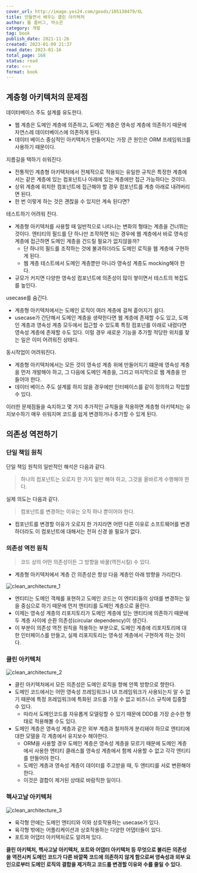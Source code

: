 ```yaml
---
cover_url: http://image.yes24.com/goods/105138479/XL
title: 만들면서 배우는 클린 아키텍처
author: 톰 홈버그, 박소은
category: 개발
tag: book
publish_date: 2021-11-26
created: 2023-01-09 21:37
read_date: 2023-01-16
total_page: 168
status: read
rate: ⭐⭐⭐
format: book
---
```


## 계층형 아키텍처의 문제점

데이터베이스 주도 설계를 유도한다.
- 웹 계층은 도메인 계층에 의존하고, 도메인 계층은 영속성 계층에 의존하기 때문에 자연스레 데이터베이스에 의존하게 된다.
- 데이터 베이스 중심적인 아키텍처가 만들어지는 가장 큰 원인은 ORM 프레임워크를 사용하기 때문이다.

지름길을 택하기 쉬워진다.
- 전통적인 계층형 아키텍처에서 전체적으로 적용되는 유일한 규칙은 특정한 계층에서는 같은 계층에 있는 컴포넌트나 아래에 있는 계층에만 접근 가능하다는 것이다.
- 상위 계층에 위치한 컴포넌트에 접근해야 할 경우 컴포넌트를 계층 아래로 내려버리면 된다.
- 한 번 이렇게 하는 것은 괜찮을 수 있지만 계속 된다면?

테스트하기 어려워 진다.
- 계층형 아키텍처를 사용할 때 일반적으로 나타나는 변화의 형태는 계층을 건너뛰는 것이다. 엔티티의 필드를 단 하나만 조작하면 되는 경우에 웹 계층에서 바로 영속성 계층에 접근하면 도메인 계층을 건드릴 필요가 없지않을까?
	- 단 하나의 필드를 조작하는 것에 불과하더라도 도메인 로직을 웹 계층에 구현하게 된다.
	- 웹 계층 테스트에서 도메인 계층뿐만 아니라 영속성 계층도 mocking해야 한다.
- 규모가 커지면 다양한 영속성 컴포넌트에 의존성이 많이 쌓이면서 테스트의 복잡도를 높인다.

usecase를 숨긴다.
- 계층형 아키텍처에서는 도메인 로직이 여러 계층에 걸쳐 흩어지기 쉽다.
- usecase가 간단해서 도메인 계층을 생략한다면 웹 계층에 존재할 수도 있고, 도메인 계층과 영속성 계층 모두에서 접근할 수 있도록 특정 컴포넌를 아래로 내렸다면 영속성 계층에 존재할 수도 있다. 이럴 경우 새로운 기능을 추가할 적당한 위치를 찾는 일은 이미 어려워진 상태다.

동시작업이 어려워진다.
- 계층형 아키텍처에서는 모든 것이 영속성 계층 위에 만들어지기 떄문에 영속성 계층을 먼저 개발해야 하고, 그 다음에 도메인 계층을, 그리고 마지막으로 웹 계층을 만들어야 한다.
- 데이터 베이스 주도 설계를 하지 않을 경우에만 인터페이스를 같이 정의하고 작업할 수 있다.

이러한 문제점들을 숙지하고 몇 가지 추가적인 규칙들을 적용하면 계층형 아키텍처는 유지보수하기 매우 쉬워지며 코드를 쉽게 변경하거나 추가할 수 있게 된다.

## 의존성 역전하기

### 단일 책임 원칙

단일 책임 원칙의 일반적인 해석은 다음과 같다.
> 하나의 컴포넌트는 오로지 한 가지 일만 해야 하고, 그것을 올바르게 수행해야 한다.

실제 의도는 다음과 같다.
> 컴포넌트를 변경하는 이유는 오직 하나 뿐이어야 한다.

- 컴포넌트를 변경할 이유가 오로지 한 가지라면 어떤 다른 이유로 소프트웨어를 변경하더라도 이 컴포넌트에 대해서는 전혀 신경 쓸 필요가 없다.

### 의존성 역전 원칙

> 코드 상의 어떤 의존성이든 그 방향을 바꿀(역전시킬) 수 있다.

- 계층형 아키텍처에서 계층 간 의존성은 항상 다음 계층인 아래 방향을 가리킨다.

![clean_architecture_1](../attachment/img/clean_architecture_1.png)
- 엔티티는 도메인 객체를 표현하고 도메인 코드는 이 엔티티들의 상태를 변경하는 일을 중심으로 하기 때문에 먼저 엔티티를 도메인 계층으로 올린다.
- 이제는 영속성 계층의 리포지토리가 도메인 계층에 있는 엔티티에 의존하기 때문에 두 계층 사이에 순환 의존성(circular dependency)이 생긴다.
- 이 부분이 의존성 역전 원칙을 적용하는 부분으로, 도메인 계층에 리포지토리에 대한 인터페이스를 만들고, 실제 리포지토리는 영속성 계층에서 구현하게 하는 것이다.

### 클린 아키텍처

![clean_architecture_2](../attachment/img/clean_architecture_2.png)
- 클린 아키텍처에서 모든 의존성은 도메인 로직을 향해 안쪽 방향으로 향한다.
- 도메인 코드에서는 어떤 영속성 프레임워크나 UI 프레임워크가 사용되는지 알 수 없기 때문에 특정 프레임워크에 특화된 코드를 가질 수 없고 비즈니스 규칙에 집중할 수 있다.
	- 따라서 도메인코드를 자유롭게 모델링할 수 있기 때문에 DDD를 가장 순수한 형태로 적용해볼 수도 있다.
- 도메인 계층은 영속성 계층과 같은 외부 계층과 철저하게 분리돼야 하므로 엔티티에 대한 모델을 각 계층에서 유지보수 해야한다.
	- ORM을 사용할 경우 도메인 계층은 영속성 계층을 모르기 때문에 도메인 계층에서 사용한 엔티티 클래스를 영속성 계층에서 함께 사용할 수 없고 각각 엔티티를 만들어야 한다.
	- 도메인 계층과 영속성 계층이 데이터를 주고받을 때, 두 엔티티를 서로 변환해야 한다.
	- 이것은 결합이 제거된 상태로 바람직한 일이다.

### 헥사고날 아키텍처

![clean_architecture_3](../attachment/img/clean_architecture_3.png)
- 육각형 안에는 도메인 엔티티와 이와 상호작용하는 usecase가 있다.
- 육각형 밖에는 어플리케이션과 상호작용하는 다양한 어댑터들이 있다.
- 포트와 어댑터 아키텍처로도 알려져 있다.

**클린 아키텍처, 헥사고날 아키텍처, 포트와 어댑터 아키텍처 등 무엇으로 불리든 의존성을 역전시켜 도메인 코드가 다른 바깥쪽 코드에 의존하지 않게 함으로써 영속성과 외부 요인으로부터 도메인 로직의 결합을 제거하고 코드를 변경할 이유와 수를 줄일 수 있다.**
